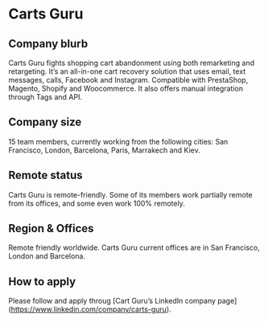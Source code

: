 # Carts Guru

## Company blurb

Carts Guru fights shopping cart abandonment using both remarketing and retargeting. It’s an all-in-one cart recovery solution that uses email, text messages, calls, Facebook and Instagram. Compatible with PrestaShop, Magento, Shopify and Woocommerce. It also offers manual integration through Tags and API.

## Company size

15 team members, currently working from the following cities: San Francisco, London, Barcelona, Paris, Marrakech and Kiev.

## Remote status

Carts Guru is remote-friendly. Some of its members work partially remote from its offices, and some even work 100% remotely.

## Region & Offices

Remote friendly worldwide. Carts Guru current offices are in San Francisco, London and Barcelona.

## How to apply

Please follow and apply throug [Cart Guru’s LinkedIn company page] (https://www.linkedin.com/company/carts-guru).
